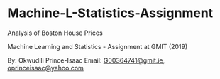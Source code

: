 # Machine-L-Statistics-Assignment
Analysis of Boston House Prices

Machine Learning and Statistics - Assignment at GMIT (2019)

By: Okwudili Prince-Isaac
Email: G00364741@gmit.ie, oprinceisaac@yahoo.com